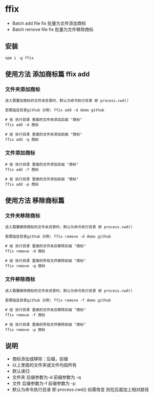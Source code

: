 # ffix

- Batch add file fix 批量为文件添加商标
- Batch remove file fix 批量为文件移除商标

## 安装

```
npm i -g ffix
```

## 使用方法 添加商标篇 ffix add
### 文件夹添加商标

```
进入需要加商标的文件夹目录时，默认为命令执行目录 即 process.cwd()

若需指定目录github 示例: ffix add -d demo github

# 给 执行目录 里面的文件夹添加后缀 "商标"
ffix add -d 商标

# 给 执行目录 里面的文件夹添加前缀 "商标"
ffix add -q 商标
```
### 文件添加商标
```
# 给 执行目录 里面的文件添加后缀 "商标"
ffix add -f 商标

# 给 执行目录 里面的文件添加前缀 "商标"
ffix add -p 商标
```

## 使用方法 移除商标篇
### 文件夹移除商标

```
进入需要移除商标的文件夹目录时，默认为命令执行目录 即 process.cwd()

若需指定目录github 示例: ffix remove -d demo github

# 给 执行目录 里面的文件夹后移除后缀 "商标"
ffix remove -d 商标

# 给 执行目录 里面的所有文件移除前缀 "商标"
ffix remove -q 商标
```
### 文件移除商标

```
进入需要移除商标的文件夹目录时，默认为命令执行目录 即 process.cwd()

若需指定目录github 示例: ffix remove -f demo github

# 给 执行目录 里面的文件夹后移除后缀 "商标"
ffix remove -f 商标

# 给 执行目录 里面的所有文件移除前缀 "商标"
ffix remove -p 商标
```

## 说明

- 商标添加或移除：后缀，前缀
- 以上里面的文件夹或文件均指所有
- 默认递归
- 文件夹 后缀参数为-d 前缀参数为 -q 
- 文件 后缀参数为-f 前缀参数为 -p
- 默认为命令执行目录  即 process.cwd() 如需改变 则在后面加上相对路径



